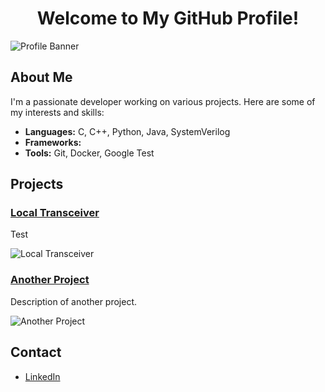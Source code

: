 <h1 align="center">Welcome to My GitHub Profile!</h1>

![Profile Banner](https://your-image-url.com/banner.png)

## About Me
I'm a passionate developer working on various projects. Here are some of my interests and skills:

- **Languages:** C, C++, Python, Java, SystemVerilog
- **Frameworks:** 
- **Tools:** Git, Docker, Google Test

## Projects
### [Local Transceiver](https://github.com/yourusername/local-transceiver)
Test

![Local Transceiver](https://your-image-url.com/local-transceiver.png)

### [Another Project](https://github.com/yourusername/another-project)
Description of another project.

![Another Project](https://your-image-url.com/another-project.png)

## Contact
- [LinkedIn](https://www.linkedin.com/in/jngm/)
